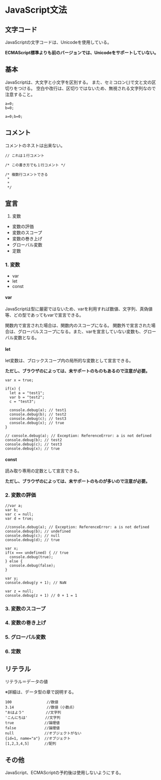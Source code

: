 # JavaScript文法

## 文字コード

JavaScriptの文字コードは、Unicodeを使用している。

**ECMAScript標準よりも前のバージョンでは、Unicodeをサポートしていない。**

## 基本

JavaScriptは、大文字と小文字を区別する。
また、セミコロン(;)で文と文の区切りをつける。
空白や改行は、区切りではないため、無視される文字列なので注意すること。

```同じ意味
a=0;
b=0;

a=0;b=0;

```

## コメント

コメントのネストは出来ない。

```コメント
// これは１行コメント

/* この書き方でも１行コメント */

/* 複数行コメントできる
 *
 *
 */

```

## 宣言

1. 変数
* 変数の評価
* 変数のスコープ
* 変数の巻き上げ
* グローバル変数
* 定数

### 1. 変数

* var
* let
* const

#### var

JavaScriptは型に厳密ではないため、varを利用すれば数値、文字列、真偽値等、どの型であってもvarで宣言できる。

関数内で宣言された場合は、関数内のスコープになる。
関数外で宣言された場合は、グローバルスコープになる。また、varを宣言していない変数も、グローバル変数となる。

#### let

let変数は、ブロックスコープ内の局所的な変数として宣言できる。

**ただし、ブラウザのによっては、未サポートのものもあるので注意が必要。**

```
var x = true;

if(x) {
  let a = "test1";
  var b = "test2";
  c = "test3";

  console.debug(a); // test1
  console.debug(b); // test2
  console.debug(c); // test3
  console.debug(x); // true
}

// console.debug(a); // Exception: ReferenceError: a is not defined
console.debug(b); // test2
console.debug(c); // test3
console.debug(x); // true

```

#### const

読み取り専用の定数として宣言できる。

**ただし、ブラウザのによっては、未サポートのものが多いので注意が必要。**

### 2. 変数の評価

```
//var a;
var b;
var c = null;
var d = true;

//console.debug(a); // Exception: ReferenceError: a is not defined
console.debug(b); // undefined
console.debug(c); // null
console.debug(d); // true

```

```
var x;
if(x === undefined) { // true
  console.debug(true);
} else {
  console.debug(false);
}

var y;
console.debug(y + 1); // NaN

var z = null;
console.debug(z + 1) // 0 + 1 = 1

```

### 3. 変数のスコープ
### 4. 変数の巻き上げ
### 5. グローバル変数
### 6. 定数

## リテラル

リテラル＝データの値

※詳細は、データ型の章で説明する。

```リテラルの種類
100                //数値
3.14               //数値（小数点）
"おはよう"          //文字列
'こんにちは'        //文字列
true              //論理値
false             //論理値
null              //オブジェクトがない
{id=1, name="a"}  //オブジェクト
[1,2,3,4,5]       //配列

```

## その他

JavaScript、ECMAScriptの予約後は使用しないようにする。
